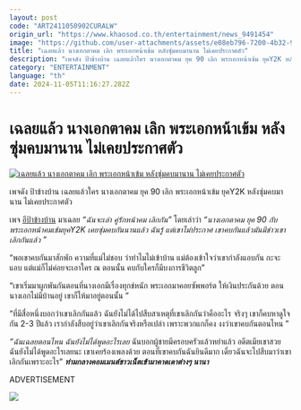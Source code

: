 ```yaml
---
layout: post
code: "ART2411050902CURALW"
origin_url: "https://www.khaosod.co.th/entertainment/news_9491454"
image: "https://github.com/user-attachments/assets/e08eb796-7200-4b32-93f0-19bd57455664"
title: "เฉลยแล้ว นางเอกตาคม เลิก พระเอกหน้าเข้ม หลังซุ่มคบมานาน ไม่เคยประกาศตัว"
description: "เพจดัง ป้าข้างบ้าน เฉลยแล้วใคร นางเอกตาคม ยุค 90 เลิก พระเอกหน้าเข้ม ยุคY2K หลังซุ่มคบมานาน ไม่เคยประกาศตัว เพจ อีป้าข้างบ้าน มาเฉลย “ฉันจะเล่า คู่รักหน้าคม"
category: "ENTERTAINMENT"
language: "th"
date: 2024-11-05T11:16:27.282Z
---
```


# เฉลยแล้ว นางเอกตาคม เลิก พระเอกหน้าเข้ม หลังซุ่มคบมานาน ไม่เคยประกาศตัว

[![เฉลยแล้ว นางเอกตาคม เลิก พระเอกหน้าเข้ม หลังซุ่มคบมานาน ไม่เคยประกาศตัว](https://www.khaosod.co.th/wpapp/uploads/2024/11/pakangbanlover90end511679998.jpg "เฉลยแล้ว นางเอกตาคม เลิก พระเอกหน้าเข้ม หลังซุ่มคบมานาน ไม่เคยประกาศตัว")](https://www.khaosod.co.th/wpapp/uploads/2024/11/pakangbanlover90end511679998.jpg)

เพจดัง ป้าข้างบ้าน เฉลยแล้วใคร นางเอกตาคม ยุค 90 เลิก พระเอกหน้าเข้ม ยุคY2K หลังซุ่มคบมานาน ไม่เคยประกาศตัว

เพจ [อีป้าข้างบ้าน](https://www.facebook.com/RueangKhongKu108) มาเฉลย _“ฉันจะเล่า คู่รักหน้าคม เลิกกัน”_ โดยเล่าว่า _“นางเอกตาคม ยุค 90 กับ พระเอกหน้าคมเข้มยุคY2K เคยซุ่มคบกันนานแล้ว ฉันรู้ แต่เขาไม่ประกาศ เขาคบกันแล้วมันมีข่าวเขาเลิกกันแล้ว ”_

“พอเขาคบกันมาสักพัก ความที่แม่ไม่ชอบ ว่าทำไมไม่เข้าบ้าน แม่ต้องเข้าใจว่าเขากำลังแอบกัน กะจะแอบ แต่แม่ก็ไม่ค่อยจะเอาใคร ณ ตอนนั้น คบกับใครก็มีบงการชีวิตลูก”

“เขาเริ่มมาผูกพันกันตอนที่นางเอกมีเรื่องทุกข์หนัก พระเอกมาคอยซัพพอร์ต ให้เงินประกันด้วย ตอนนางเอกไม่มีบ้านอยู่ เขาก็ให้มาอยู่ตอนนั้น ”

“ที่มีสื่อหนึ่งบอกว่าเขาเลิกกันแล้ว ฉันยังไม่ได้ไปสืบสาเหตุที่เขาเลิกกันว่าคืออะไร จริงๆ เขาก็คบหาดูใจกัน 2-3 ปีแล้ว เรากำลังสืบอยู่ว่าเขาเลิกกันจริงหรือเปล่า เพราะพวกแกก็คง งงว่าเขาคบกันตอนไหน ”

_“ฉันเฉลยตอนไหน ฉันยังไม่ได้พูดอะไรเลย_ ฉันบอกผู้ชายมีครอบครัวแล้วหย่าแล้ว อดีตเมียเขาสวย ฉันยังไม่ได้พูดอะไรเลยนะ เขาเคยร้องเพลงด้วย ตอนที่เขาคบกันฉันยินดีมาก เดี๋ยวฉันจะไปสืบมาว่าเขาเลิกกันเพราะอะไร” **_ท่ามกลางคอมเมนต์ชาวเน็ตเข้ามาคาดเดาต่างๆ นานา_**

ADVERTISEMENT

[![](https://www.khaosod.co.th/wpapp/uploads/2024/11/pakangbanlover90end511671.jpg)](https://www.khaosod.co.th/wpapp/uploads/2024/11/pakangbanlover90end511671.jpg)